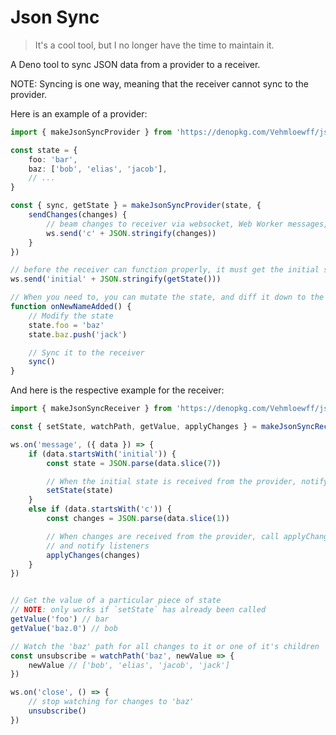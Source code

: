 # Json Sync

> It's a cool tool, but I no longer have the time to maintain it.

A Deno tool to sync JSON data from a provider to a receiver.

NOTE: Syncing is one way, meaning that the receiver cannot sync to the provider.

Here is an example of a provider:

```ts
import { makeJsonSyncProvider } from 'https://denopkg.com/Vehmloewff/json-sync@1.0.0/mod.ts'

const state = {
	foo: 'bar',
	baz: ['bob', 'elias', 'jacob'],
	// ...
}

const { sync, getState } = makeJsonSyncProvider(state, {
	sendChanges(changes) {
		// beam changes to receiver via websocket, Web Worker messages, etc.
		ws.send('c' + JSON.stringify(changes))
	}
})

// before the receiver can function properly, it must get the initial state
ws.send('initial' + JSON.stringify(getState()))

// When you need to, you can mutate the state, and diff it down to the receiver
function onNewNameAdded() {
	// Modify the state
	state.foo = 'baz'
	state.baz.push('jack')

	// Sync it to the receiver
	sync()
}
```

And here is the respective example for the receiver:

```ts
import { makeJsonSyncReceiver } from 'https://denopkg.com/Vehmloewff/json-sync@1.0.0/mod.ts'

const { setState, watchPath, getValue, applyChanges } = makeJsonSyncReceiver()

ws.on('message', ({ data }) => {
	if (data.startsWith('initial')) {
		const state = JSON.parse(data.slice(7))

		// When the initial state is received from the provider, notify the receiver of it by calling setState on it
		setState(state)
	}
	else if (data.startsWith('c')) {
		const changes = JSON.parse(data.slice(1))

		// When changes are received from the provider, call applyChanges to blend them into the existing state
		// and notify listeners
		applyChanges(changes)
	}
})


// Get the value of a particular piece of state
// NOTE: only works if `setState` has already been called
getValue('foo') // bar
getValue('baz.0') // bob

// Watch the 'baz' path for all changes to it or one of it's children
const unsubscribe = watchPath('baz', newValue => {
	newValue // ['bob', 'elias', 'jacob', 'jack']
})

ws.on('close', () => {
	// stop watching for changes to 'baz'
	unsubscribe()
})
```
